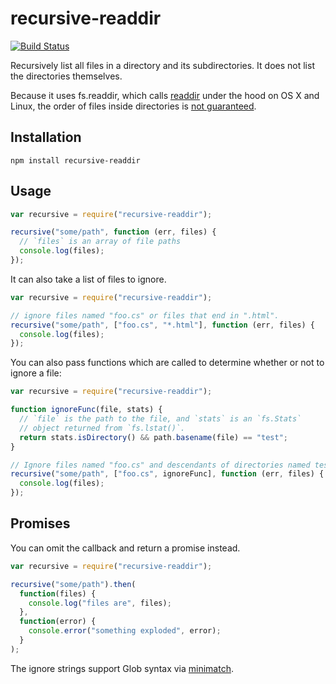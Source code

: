 # recursive-readdir

[![Build Status](https://travis-ci.org/jergason/recursive-readdir.svg?branch=master)](https://travis-ci.org/jergason/recursive-readdir)

Recursively list all files in a directory and its subdirectories. It does not list the directories themselves.

Because it uses fs.readdir, which calls [readdir](http://linux.die.net/man/3/readdir) under the hood
on OS X and Linux, the order of files inside directories is [not guaranteed](http://stackoverflow.com/questions/8977441/does-readdir-guarantee-an-order).

## Installation

    npm install recursive-readdir

## Usage

```javascript
var recursive = require("recursive-readdir");

recursive("some/path", function (err, files) {
  // `files` is an array of file paths
  console.log(files);
});
```

It can also take a list of files to ignore.

```javascript
var recursive = require("recursive-readdir");

// ignore files named "foo.cs" or files that end in ".html".
recursive("some/path", ["foo.cs", "*.html"], function (err, files) {
  console.log(files);
});
```

You can also pass functions which are called to determine whether or not to
ignore a file:

```javascript
var recursive = require("recursive-readdir");

function ignoreFunc(file, stats) {
  // `file` is the path to the file, and `stats` is an `fs.Stats`
  // object returned from `fs.lstat()`.
  return stats.isDirectory() && path.basename(file) == "test";
}

// Ignore files named "foo.cs" and descendants of directories named test
recursive("some/path", ["foo.cs", ignoreFunc], function (err, files) {
  console.log(files);
});
```

## Promises
You can omit the callback and return a promise instead.

```javascript
var recursive = require("recursive-readdir");

recursive("some/path").then(
  function(files) {
    console.log("files are", files);
  },
  function(error) {
    console.error("something exploded", error);
  }
);
```

The ignore strings support Glob syntax via
[minimatch](https://github.com/isaacs/minimatch).
